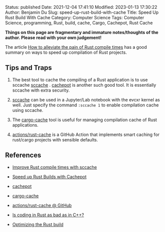 Status: published
Date: 2021-12-04 17:41:10
Modified: 2023-01-13 17:30:22
Author: Benjamin Du
Slug: speed-up-rust-build-with-cache
Title: Speed Up Rust Build With Cache
Category: Computer Science
Tags: Computer Science, programming, Rust, build, cache, Cargo, Cachepot, Rust Cache

**Things on this page are fragmentary and immature notes/thoughts of the author. Please read with your own judgement!**

The article
[How to alleviate the pain of Rust compile times](https://vfoley.xyz/rust-compile-speed-tips/)
has a good summary on ways to speed up compilation of Rust projects.

## Tips and Traps

1. The best tool to cache the compiling of a Rust application
    is to use sccache
    [sccache](https://github.com/mozilla/sccache)
    .
    [cachepot](https://github.com/paritytech/cachepot)
    is another such good tool.
    It is essentially sccache with extra security. 

2. [sccache](https://github.com/mozilla/sccache)
    can be used in a Jupyter/Lab notebook with the evcxr kernel as well.
    Just specify the command `:sccache 1`
    to enable compilation cache using sccache.

3. The 
    [cargo-cache](https://crates.io/crates/cargo-cache)
    tool 
    is useful for managing compilation cache of Rust applications. 

4. [actions/rust-cache](https://github.com/marketplace/actions/rust-cache)
    is a GitHub Action that implements smart caching 
    for rust/cargo projects with sensible defaults.

## References

- [Improve Rust compile times with sccache](https://www.bitfalter.com/rust-development-environment-improvements)

- [Speed up Rust Builds with Cachepot](https://kflansburg.com/posts/rust-cachepot/)

- [cachepot](https://github.com/paritytech/cachepot)

- [cargo-cache](https://crates.io/crates/cargo-cache)

- [actions/rust-cache @ GitHub](https://github.com/marketplace/actions/rust-cache)

- [Is coding in Rust as bad as in C++?](https://quick-lint-js.com/blog/cpp-vs-rust-build-times/)

- [Optimizing the Rust build](https://quick-lint-js.com/blog/cpp-vs-rust-build-times/#optimizing-rust-build)

